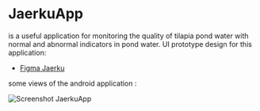 # JaerkuApp
is a useful application for monitoring the quality of tilapia pond water with normal and abnormal indicators in pond water.
UI prototype design for this application:
* [Figma Jaerku](https://www.figma.com/file/IFdrqB9COfKe8fejroThTu/JaerkuApp?type=design&node-id=0%3A1&mode=design&t=tQF9sRDsuQyUCjCw-1)

some views of the android application :

![Screenshot JaerkuApp](https://github.com/ilhamgs1427/JaerkuApp/assets/93174860/85e17c4d-b661-4c92-a8d9-a72c2c6f2359)
